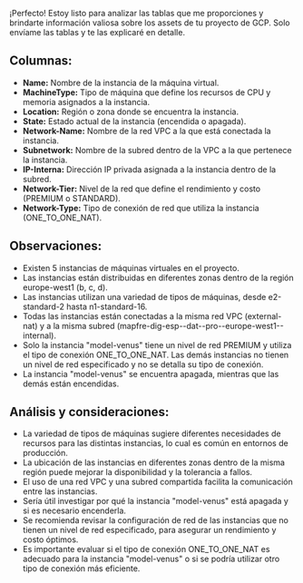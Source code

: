 ¡Perfecto! Estoy listo para analizar las tablas que me proporciones y brindarte información valiosa sobre los assets de tu proyecto de GCP. Solo envíame las tablas y te las explicaré en detalle. 

## Columnas:

*   **Name:** Nombre de la instancia de la máquina virtual.
*   **MachineType:** Tipo de máquina que define los recursos de CPU y memoria asignados a la instancia. 
*   **Location:** Región o zona donde se encuentra la instancia.
*   **State:** Estado actual de la instancia (encendida o apagada).
*   **Network-Name:** Nombre de la red VPC a la que está conectada la instancia.
*   **Subnetwork:** Nombre de la subred dentro de la VPC a la que pertenece la instancia.
*   **IP-Interna:** Dirección IP privada asignada a la instancia dentro de la subred.
*   **Network-Tier:** Nivel de la red que define el rendimiento y costo (PREMIUM o STANDARD). 
*   **Network-Type:** Tipo de conexión de red que utiliza la instancia (ONE_TO_ONE_NAT).

## Observaciones:

*   Existen 5 instancias de máquinas virtuales en el proyecto.
*   Las instancias están distribuidas en diferentes zonas dentro de la región europe-west1 (b, c, d).
*   Las instancias utilizan una variedad de tipos de máquinas, desde e2-standard-2 hasta n1-standard-16.
*   Todas las instancias están conectadas a la misma red VPC (external-nat) y a la misma subred (mapfre-dig-esp--dat--pro--europe-west1--internal).
*   Solo la instancia "model-venus" tiene un nivel de red PREMIUM y utiliza el tipo de conexión ONE_TO_ONE_NAT. Las demás instancias no tienen un nivel de red especificado y no se detalla su tipo de conexión.
*   La instancia "model-venus" se encuentra apagada, mientras que las demás están encendidas. 

## Análisis y consideraciones:

*   La variedad de tipos de máquinas sugiere diferentes necesidades de recursos para las distintas instancias, lo cual es común en entornos de producción.
*   La ubicación de las instancias en diferentes zonas dentro de la misma región puede mejorar la disponibilidad y la tolerancia a fallos.
*   El uso de una red VPC y una subred compartida facilita la comunicación entre las instancias.
*   Sería útil investigar por qué la instancia "model-venus" está apagada y si es necesario encenderla. 
*   Se recomienda revisar la configuración de red de las instancias que no tienen un nivel de red especificado, para asegurar un rendimiento y costo óptimos.
*   Es importante evaluar si el tipo de conexión ONE_TO_ONE_NAT es adecuado para la instancia "model-venus" o si se podría utilizar otro tipo de conexión más eficiente.
